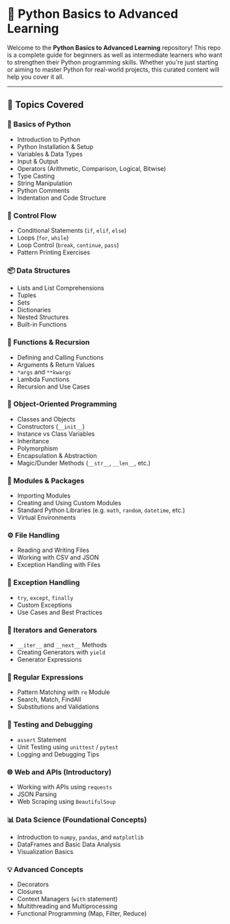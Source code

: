 # 🐍 Python Basics to Advanced Learning

Welcome to the **Python Basics to Advanced Learning** repository! This repo is a complete guide for beginners as well as intermediate learners who want to strengthen their Python programming skills. Whether you're just starting or aiming to master Python for real-world projects, this curated content will help you cover it all.

---

## 📌 Topics Covered

### 🔰 Basics of Python
- Introduction to Python
- Python Installation & Setup
- Variables & Data Types
- Input & Output
- Operators (Arithmetic, Comparison, Logical, Bitwise)
- Type Casting
- String Manipulation
- Python Comments
- Indentation and Code Structure

### 🔁 Control Flow
- Conditional Statements (`if`, `elif`, `else`)
- Loops (`for`, `while`)
- Loop Control (`break`, `continue`, `pass`)
- Pattern Printing Exercises

### 📦 Data Structures
- Lists and List Comprehensions
- Tuples
- Sets
- Dictionaries
- Nested Structures
- Built-in Functions

### 🧰 Functions & Recursion
- Defining and Calling Functions
- Arguments & Return Values
- `*args` and `**kwargs`
- Lambda Functions
- Recursion and Use Cases

### 🎯 Object-Oriented Programming
- Classes and Objects
- Constructors (`__init__`)
- Instance vs Class Variables
- Inheritance
- Polymorphism
- Encapsulation & Abstraction
- Magic/Dunder Methods (`__str__`, `__len__`, etc.)

### 📂 Modules & Packages
- Importing Modules
- Creating and Using Custom Modules
- Standard Python Libraries (e.g. `math`, `random`, `datetime`, etc.)
- Virtual Environments

### ⚙️ File Handling
- Reading and Writing Files
- Working with CSV and JSON
- Exception Handling with Files

### 🐞 Exception Handling
- `try`, `except`, `finally`
- Custom Exceptions
- Use Cases and Best Practices

### 🔄 Iterators and Generators
- `__iter__` and `__next__` Methods
- Creating Generators with `yield`
- Generator Expressions

### 🔡 Regular Expressions
- Pattern Matching with `re` Module
- Search, Match, FindAll
- Substitutions and Validations

### 🧪 Testing and Debugging
- `assert` Statement
- Unit Testing using `unittest` / `pytest`
- Logging and Debugging Tips

### 🌐 Web and APIs (Introductory)
- Working with APIs using `requests`
- JSON Parsing
- Web Scraping using `BeautifulSoup`

### 📊 Data Science (Foundational Concepts)
- Introduction to `numpy`, `pandas`, and `matplotlib`
- DataFrames and Basic Data Analysis
- Visualization Basics

### 💡 Advanced Concepts
- Decorators
- Closures
- Context Managers (`with` statement)
- Multithreading and Multiprocessing
- Functional Programming (Map, Filter, Reduce)